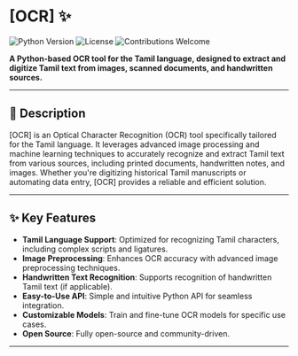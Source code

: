 # [OCR] ✨

![Python Version](https://img.shields.io/badge/python-3.8%2B-blue)
![License](https://img.shields.io/badge/license-GPLv3-green)
![Contributions Welcome](https://img.shields.io/badge/contributions-welcome-brightgreen)

**A Python-based OCR tool for the Tamil language, designed to extract and digitize Tamil text from images, scanned documents, and handwritten sources.**

---

## 📜 Description

[OCR] is an Optical Character Recognition (OCR) tool specifically tailored for the Tamil language. It leverages advanced image processing and machine learning techniques to accurately recognize and extract Tamil text from various sources, including printed documents, handwritten notes, and images. Whether you're digitizing historical Tamil manuscripts or automating data entry, [OCR] provides a reliable and efficient solution.

---

## ✨ Key Features

- **Tamil Language Support**: Optimized for recognizing Tamil characters, including complex scripts and ligatures.
- **Image Preprocessing**: Enhances OCR accuracy with advanced image preprocessing techniques.
- **Handwritten Text Recognition**: Supports recognition of handwritten Tamil text (if applicable).
- **Easy-to-Use API**: Simple and intuitive Python API for seamless integration.
- **Customizable Models**: Train and fine-tune OCR models for specific use cases.
- **Open Source**: Fully open-source and community-driven.

---
